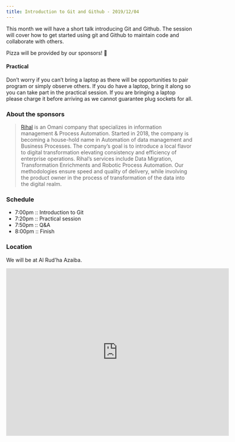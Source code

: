 ```yaml
---
title: Introduction to Git and Github - 2019/12/04
---
```



This month we will have a short talk introducing Git and Github. The session will cover how to get started using git and Github to maintain code and collaborate with others.

Pizza will be provided by our sponsors! 🍕

#### Practical

Don’t worry if you can’t bring a laptop as there will be opportunities to pair program or simply observe others. If you do have a laptop, bring it along so you can take part in the practical session.
If you are bringing a laptop please charge it before arriving as we cannot guarantee plug sockets for all.

### About the sponsors

> [Rihal](https://rihal.om) is an Omani company that specializes in information management & Process Automation. Started in 2018, the company is becoming a house-hold name in Automation of data management and Business Processes. The company’s goal is to introduce a local flavor to digital transformation elevating consistency and efficiency of enterprise operations. Rihal’s services include Data Migration, Transformation Enrichments and Robotic Process Automation. Our methodologies ensure speed and quality of delivery, while involving the product owner in the process of transformation of the data into the digital realm.


### Schedule

- 7:00pm :: Introduction to Git
- 7:20pm :: Practical session
- 7:50pm :: Q&A
- 8:00pm :: Finish


### Location

We will be at Al Rud'ha Azaiba.

<iframe src="https://www.google.com/maps/embed?pb=!1m18!1m12!1m3!1d3656.424504393968!2d58.364902715400206!3d23.589104000834773!2m3!1f0!2f0!3f0!3m2!1i1024!2i768!4f13.1!3m3!1m2!1s0x3e8e001f3f572df1%3A0x48fc3e1f2086c297!2sAl%20Rud&#39;ha%20Al%20Azaiba!5e0!3m2!1sen!2som!4v1572416956867!5m2!1sen!2som" width="600" height="450" frameborder="0" style="border:0;" allowfullscreen=""></iframe>
